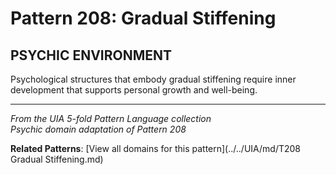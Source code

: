 # Pattern 208: Gradual Stiffening

## PSYCHIC ENVIRONMENT

Psychological structures that embody gradual stiffening require inner development that supports personal growth and well-being.

---

*From the UIA 5-fold Pattern Language collection*  
*Psychic domain adaptation of Pattern 208*

**Related Patterns**: [View all domains for this pattern](../../UIA/md/T208 Gradual Stiffening.md)